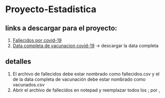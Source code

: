 # Proyecto-Estadistica
## links a descargar para el proyecto:
1. [Fallecidos por covid-19](https://www.datosabiertos.gob.pe/dataset/fallecidos-por-covid-19-ministerio-de-salud-minsa/resource/4b7636f3-5f0c-4404-8526)
2. [Data completa de vacunacion covid-19](https://www.datosabiertos.gob.pe/dataset/vacunaci%C3%B3n-contra-covid-19-ministerio-de-salud-minsa/resource/db673c08-4812-4844-ae7f) -> descargar la data completa

## detalles

1. El archivo de fallecidos debe estar nombrado como fallecidos.csv y el de la data completa de vacunación debe estar nombrado como vacunados.csv
1. Abrir el archivo de fallecidos en notepad y reemplazar todos los ; por , 
